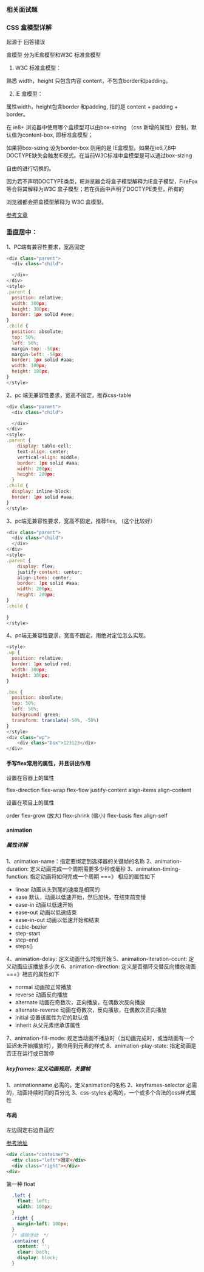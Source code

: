 
### 相关面试题

### CSS 盒模型详解
起源于 回答错误

盒模型 分为IE盒模型和W3C 标准盒模型

1. W3C 标准盒模型：

熟悉 width，height 只包含内容 content，不包含border和padding。

2. IE 盒模型：

属性width，height包含border 和padding, 指的是 content + padding + border。

在 ie8+ 浏览器中使用哪个盒模型可以由box-sizing （css 新增的属性）控制，默认值为content-box, 即标准盒模型；

如果将box-sizing 设为border-box 则用的是 IE盒模型。如果在ie6,7,8中DOCTYPE缺失会触发IE模式。在当前W3C标准中盒模型是可以通过box-sizing

自由的进行切换的。

因为若不声明DOCTYPE类型，IE浏览器会将盒子模型解释为IE盒子模型，FireFox 等会将其解释为W3C 盒子模型；若在页面中声明了DOCTYPE类型，所有的

浏览器都会把盒模型解释为 W3C 盒模型。

[参考文章](https://juejin.im/post/6844903505983963143)

### 垂直居中：

1、PC端有兼容性要求，宽高固定

```js
<div class="parent">
  <div class="child">

  </div>
</div>
<style>
.parent {
  position: relative;
  width: 300px;
  height: 300px;
  border: 1px solid #eee;
}
.child {
  position: absolute;
  top: 50%;
  left: 50%;
  margin-top: -50px;
  margin-left: -50px;
  border: 1px solid #aaa;
  width: 100px;
  height: 100px;
}
</style>
```

2、pc 端无兼容性要求，宽高不固定，推荐css-table
```js
<div class="parent">
  <div class="child">

  </div>
</div>
<style>
.parent {
    display: table-cell;
    text-align: center;
    vertical-align: middle;
    border: 1px solid #aaa;
    width: 200px;
    height: 200px;
  }
.child {
  display: inline-block;
  border: 1px solid #aaa;
}
</style>
```

3、pc端无兼容性要求，宽高不固定，推荐flex, （这个比较好）
```js
<div class="parent">
  <div class="child">
  </div>
</div>
<style>
.parent {
    display: flex;
    justify-content: center;
    align-items: center;
    border: 1px solid #aaa;
    width: 200px;
    height: 200px;
}
.child {
    
}
</style>
```

4、pc端无兼容性要求，宽高不固定，用绝对定位怎么实现。

```js
<style>
.wp {
  position: relative;
  border: 1px solid red;
  width: 300px;
  height: 300px;
}

.box {
  position: absolute;
  top: 50%;
  left: 50%;  
  background: green;
  transform: translate(-50%, -50%)  
}
</style>
<div class="wp">
    <div class="box">123123</div>
</div>
```

#### 手写flex常用的属性，并且讲出作用

设置在容器上的属性

flex-direction flex-wrap flex-flow justify-content align-items align-content

设置在项目上的属性

order flex-grow (放大) flex-shrink (缩小)  flex-basis  flex align-self


#### animation

##### 属性详解

1、animation-name：指定要绑定到选择器的关键帧的名称
2、animation-duration: 定义动画完成一个周期需要多少秒或毫秒
3、animation-timing-function: 指定动画将如何完成一个周期   ===》 相应的属性如下

- linear 动画从头到尾的速度是相同的
- ease 默认，动画以低速开始，然后加快，在结束前变慢
- ease-in 动画以低速开始
- ease-out 动画以低速结束
- ease-in-out 动画以低速开始和结束
- cubic-bezier
- step-start
- step-end
- steps()

4、animation-delay: 定义动画什么时候开始
5、animation-iteration-count: 定义动画应该播放多少次
6、animation-direction: 定义是否循环交替反向播放动画     ===》相应的属性如下

- normal 动画按正常播放
- reverse 动画反向播放
- alternate 动画在奇数次，正向播放，在偶数次反向播放
- alternate-reverse 动画在奇数次，反向播放，在偶数次正向播放
- initial 设置该属性为它的默认值
- inherit 从父元素继承该属性

7、animation-fill-mode: 规定当动画不播放时（当动画完成时，或当动画有一个延迟未开始播放时），要应用到元素的样式
8、animation-play-state: 指定动画是否正在运行或已暂停


##### keyframes: 定义动画规则，关键帧

1、animationname  必需的。定义animation的名称
2、keyframes-selector  必需的，动画持续时间的百分比
3、css-styles  必需的，一个或多个合法的css样式属性


#### 布局

左边固定右边自适应

[参考地址](https://blog.csdn.net/caicai1171523597/article/details/86642535)

```html
<div class="container">
  <div class="left">固定</div>
  <div class="right"></div>
<div>
```

第一种 float

```css
  .left {
    float: left;
    width: 100px;
  }
  .right {
    margin-left: 100px;
  }
  /* 请除浮动  */
  .container {
    content: '';
    clear: both;
    display: block;
  }
```




